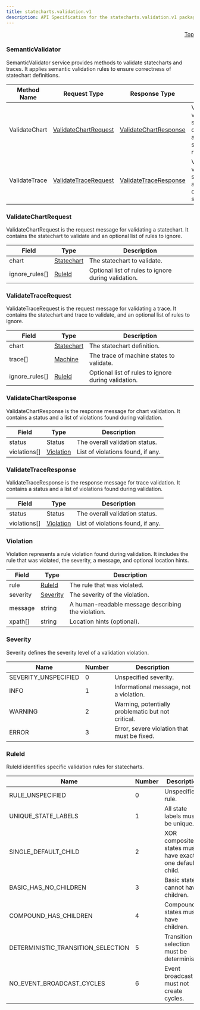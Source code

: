 ```yaml
---
title: statecharts.validation.v1
description: API Specification for the statecharts.validation.v1 package.
---
```


<a name="validator-proto"></a><p align="right"><a href="#top">Top</a></p>

<!-- begin services -->


<a name="statecharts-validation-v1-SemanticValidator"></a>

### SemanticValidator

SemanticValidator service provides methods to validate statecharts and traces.
It applies semantic validation rules to ensure correctness of statechart definitions.



| Method Name | Request Type | Response Type | Description |
| ----------- | ------------ | ------------- | ------------|
| ValidateChart | [ValidateChartRequest](#statecharts-validation-v1-ValidateChartRequest) | [ValidateChartResponse](#statecharts-validation-v1-ValidateChartResponse) | ValidateChart validates a statechart definition against semantic rules.   |
| ValidateTrace | [ValidateTraceRequest](#statecharts-validation-v1-ValidateTraceRequest) | [ValidateTraceResponse](#statecharts-validation-v1-ValidateTraceResponse) | ValidateTrace validates a statechart and a trace of machine states.   |



<!-- begin services -->



<a name="statecharts-validation-v1-ValidateChartRequest"></a>

### ValidateChartRequest

ValidateChartRequest is the request message for validating a statechart.
It contains the statechart to validate and an optional list of rules to ignore.




| Field | Type | Description |
| ----- | ---- | ----------- |
| chart |[Statechart](./statecharts.md#statecharts-v1-Statechart)|  The statechart to validate.  |
| ignore_rules[] |[RuleId](#statecharts-validation-v1-RuleId)|  Optional list of rules to ignore during validation.  |




 <!-- end nested messages -->

 <!-- end nested enums -->




<a name="statecharts-validation-v1-ValidateTraceRequest"></a>

### ValidateTraceRequest

ValidateTraceRequest is the request message for validating a trace.
It contains the statechart and trace to validate, and an optional list of rules to ignore.




| Field | Type | Description |
| ----- | ---- | ----------- |
| chart |[Statechart](./statecharts.md#statecharts-v1-Statechart)|  The statechart definition.  |
| trace[] |[Machine](./statecharts.md#statecharts-v1-Machine)|  The trace of machine states to validate.  |
| ignore_rules[] |[RuleId](#statecharts-validation-v1-RuleId)|  Optional list of rules to ignore during validation.  |




 <!-- end nested messages -->

 <!-- end nested enums -->




<a name="statecharts-validation-v1-ValidateChartResponse"></a>

### ValidateChartResponse

ValidateChartResponse is the response message for chart validation.
It contains a status and a list of violations found during validation.




| Field | Type | Description |
| ----- | ---- | ----------- |
| status |Status|  The overall validation status.  |
| violations[] |[Violation](#statecharts-validation-v1-Violation)|  List of violations found, if any.  |




 <!-- end nested messages -->

 <!-- end nested enums -->




<a name="statecharts-validation-v1-ValidateTraceResponse"></a>

### ValidateTraceResponse

ValidateTraceResponse is the response message for trace validation.
It contains a status and a list of violations found during validation.




| Field | Type | Description |
| ----- | ---- | ----------- |
| status |Status|  The overall validation status.  |
| violations[] |[Violation](#statecharts-validation-v1-Violation)|  List of violations found, if any.  |




 <!-- end nested messages -->

 <!-- end nested enums -->




<a name="statecharts-validation-v1-Violation"></a>

### Violation

Violation represents a rule violation found during validation.
It includes the rule that was violated, the severity, a message, and optional location hints.




| Field | Type | Description |
| ----- | ---- | ----------- |
| rule |[RuleId](#statecharts-validation-v1-RuleId)|  The rule that was violated.  |
| severity |[Severity](#statecharts-validation-v1-Severity)|  The severity of the violation.  |
| message |string|  A human-readable message describing the violation.  |
| xpath[] |string|  Location hints (optional).  |




 <!-- end nested messages -->

 <!-- end nested enums -->


 <!-- end messages -->

<!-- begin file-level enums -->


<a name="statecharts-validation-v1-Severity"></a>

### Severity
Severity defines the severity level of a validation violation.



| Name | Number | Description |
| ---- | ------ | ----------- |
| SEVERITY_UNSPECIFIED | 0 |  Unspecified severity.  |
| INFO | 1 |  Informational message, not a violation.  |
| WARNING | 2 |  Warning, potentially problematic but not critical.  |
| ERROR | 3 |  Error, severe violation that must be fixed.  |




<a name="statecharts-validation-v1-RuleId"></a>

### RuleId
RuleId identifies specific validation rules for statecharts.



| Name | Number | Description |
| ---- | ------ | ----------- |
| RULE_UNSPECIFIED | 0 |  Unspecified rule.  |
| UNIQUE_STATE_LABELS | 1 |  All state labels must be unique.  |
| SINGLE_DEFAULT_CHILD | 2 |  XOR composite states must have exactly one default child.  |
| BASIC_HAS_NO_CHILDREN | 3 |  Basic states cannot have children.  |
| COMPOUND_HAS_CHILDREN | 4 |  Compound states must have children.  |
| DETERMINISTIC_TRANSITION_SELECTION | 5 |  Transition selection must be deterministic.  |
| NO_EVENT_BROADCAST_CYCLES | 6 |  Event broadcast must not create cycles.  |


 <!-- end file-level enums -->

<!-- begin file-level extensions -->
 <!-- end file-level extensions -->

